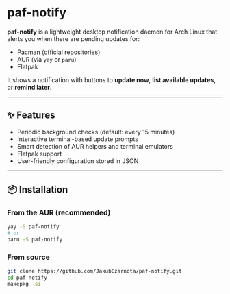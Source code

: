 # paf-notify

**paf-notify** is a lightweight desktop notification daemon for Arch Linux that alerts you when there are pending updates for:

- Pacman (official repositories)  
- AUR (via `yay` or `paru`)  
- Flatpak  

It shows a notification with buttons to **update now**, **list available updates**, or **remind later**.

---

## ✨ Features

- Periodic background checks (default: every 15 minutes)
- Interactive terminal-based update prompts
- Smart detection of AUR helpers and terminal emulators
- Flatpak support
- User-friendly configuration stored in JSON

---

## 📦 Installation

### From the AUR (recommended)

```bash
yay -S paf-notify
# or
paru -S paf-notify
```

### From source 

```bash
git clone https://github.com/JakubCzarnota/paf-notify.git
cd paf-notify
makepkg -si
```
